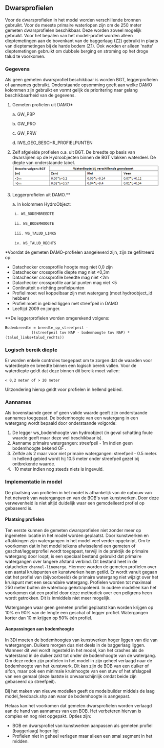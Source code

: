 ## **Dwarsprofielen**
Voor de dwarsprofielen in het model worden verschillende bronnen gebruikt. Voor de meeste primaire waterlopen zijn om de 250 meter gemeten dwarsprofielen beschikbaar. Deze worden zoveel mogelijk gebruikt. Voor het bepalen van het model-profiel worden alleen dieptemetingen aan de bovenkant van de baggerlaag (Z2) gebruikt in plaats van dieptemetingen bij de harde bodem (Z1). Ook worden er alleen 'natte' dieptemetingen gebruikt om dubbele berging en stroming op het droge talud te voorkomen.

### Gegevens
Als geen gemeten dwarsprofiel beschikbaar is worden BGT, leggerprofielen of aannames gebruikt. Onderstaande opsomming geeft aan welke DAMO kolommen zijn gebruikt en vormt gelijk de prioritering naar gelang beschikbaarheid van de gegevens.  

1. Gemeten profielen uit DAMO*

    a. GW_PBP 

    b. GW_PRO 

    c. GW_PRW 

    d. IWS_GEO_BESCHR_PROFIELPUNTEN 

2. Zelf afgeleide profielen o.a. uit BGT. De breedte op basis van dwarslijnen op de Hydroobjecten binnen de BGT vlakken waterdeel. De diepte van onderstaande tabel. ![Alt text](../../../images/3_achtergronden_en_uitgangspunten/Tabel_profiel.png)

3. Leggerprofielen uit DAMO.**

    a. In kolommen HydroObject: 

        i. WS_BODEMBREEDTE 

        ii. WS_BODEMHOOGTE 

        iii. WS_TALUD_LINKS

        iv. WS_TALUD_RECHTS 
          


*Voordat de gemeten DAMO-profielen aangeleverd zijn, zijn ze gefiltreerd op:
* Datachecker crossprofile hoogte mag niet 0,0 zijn 
* Datachecker crossprofile diepte mag niet <0,3m 
* Datachecker crossprofile breedte mag niet <2m 
* Datachecker crossprofile aantal punten mag niet <5
* Continuïteit x-richting profielpunten
* Profiel moet wel koppelbaar zijn met watergang (moet hydroobject_id hebben) 
* Profiel moet in gebied liggen met streefpeil in DAMO 
* Leeftijd 2009 en jonger.

**De leggerprofielen worden omgerekend volgens:
``` 
Bodembreedte = breedte_op_streefpeil - 
            ((streefpeil tov NAP - bodemhoogte tov NAP) *(talud_links+talud_rechts))
```
### Logisch bereik diepte
Er worden enkele controles toegepast om te zorgen dat de waarden voor waterdiepte en breedte binnen een logisch bereik vallen. Voor de waterdiepte geldt dat deze binnen dit bereik moet vallen:
```
< 0,2 meter of > 20 meter
```
Uitzondering hierop geldt voor profielen in hellend gebied.

### Aannames
Als bovenstaande geen of geen valide waarde geeft zijn onderstaande aannames toegepast.
De bodemhoogte van een watergang in een watergang wordt bepaald door onderstaande volgorde:
1. De legger ws_bodemhoogte van hydroobject (in geval schatting foute waarde geeft maar deze wel beschikbaar is).
2. Aanname primaire watergangen: streefpeil - 1m indien geen bodemhoogte bekend OF .
3. Zelfde als 2 maar voor niet primaire watergangen: streefpeil - 0.5 meter. In hellend gebied wordt hij 10.5 meter onder streefpeil gezet bij ontbrekende waarde. 
4. -10 meter indien nog steeds niets is ingevuld.

### Implementatie in model
De plaatsing van profielen in het model is afhankelijk van de opbouw van het netwerk van watergangen en van de BOB's van kunstwerken. Door deze verwevenheid is niet altijd duidelijk waar een gemodelleerd profiel op gebaseerd is. 

#### Plaatsing profielen
Ten eerste kunnen de gemeten dwarsprofielen niet zonder meer op ingemeten locatie in het model worden geplaatst. Door kunstwerken en aftakkingen zijn watergangen in het model veel verder opgeknipt. Om te voorkomen dat in het model telkens afwisselend een gemeten of geschat/leggerprofiel wordt toegepast, terwijl in de praktijk de primaire watergang door loopt, is een speciaal bestand gebruikt dat primaire watergangen over langere afstand verbind. Dit bestand heet in de datacheker ```channel-linemerge```.
 Hiermee worden de gemeten profielen over een aantal kruispunten en kunstwerken heen getild. Er wordt vanuit gegaan dat het profiel van (bijvoorbeeld) de primaire watergang niet wijzigt over het kruispunt met een secundaire watergang. Profielen worden tot maximaal 250 meter buiten de waterloop geëxtrapoleerd. In oudere modellen kan het voorkomen dat een profiel door deze methodiek over een peilgrens heen wordt getrokken. Dit is inmiddels niet meer mogelijk.

Watergangen waar geen gemeten profiel geplaatst kan worden krijgen op 10% en 90% van de lengte een geschat of legger profiel. Watergangen korter dan 10 m krijgen op 50% één profiel.

#### Aanpassingen aan bodemhoogte
In 3Di moeten de bodemhoogtes van kunstwerken hoger liggen van die van watergangen. Duikers morgen dus niet deels in de baggerlaag liggen. Wanneer dit wel wordt ingesteld in het model, kan het crashes als de waterstand in de duiker zakt tot onder de bodemhoogte van de watergang. Om deze reden zijn profielen in het model in zijn geheel verlaagd naar de bodemhoogte van het kunstwerk. Dit kan zijn de BOB van een duiker of sifon, maar ook een minimale kruinhoogte van een stuw of het afslagpeil van een gemaal (deze laatste is onwaarschijnlijk omdat beide zijn gebaseerd op streefpeil).

Bij het maken van nieuwe modellen geeft de modelbuilder middels de laag model_feedback.shp aan waar de bodemhoogte is aangepast.

Helaas kan het voorkomen dat gemeten dwarsprofielen worden verlaagd aan de hand van aannames van een BOB. Het verbeteren hiervan is complex en nog niet opgepakt. Opties zijn:
* BOB en dwarsprofiel van kunstwerken aanpassen als gemeten profiel (baggerlaag) hoger ligt
* Profielen niet in geheel verlagen maar alleen een smal segment in het midden.
